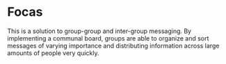 # Focas

This is a solution to group-group and inter-group messaging. By implementing a communal board, groups are able to organize and sort messages of varying importance and distributing information across large amounts of people very quickly.
